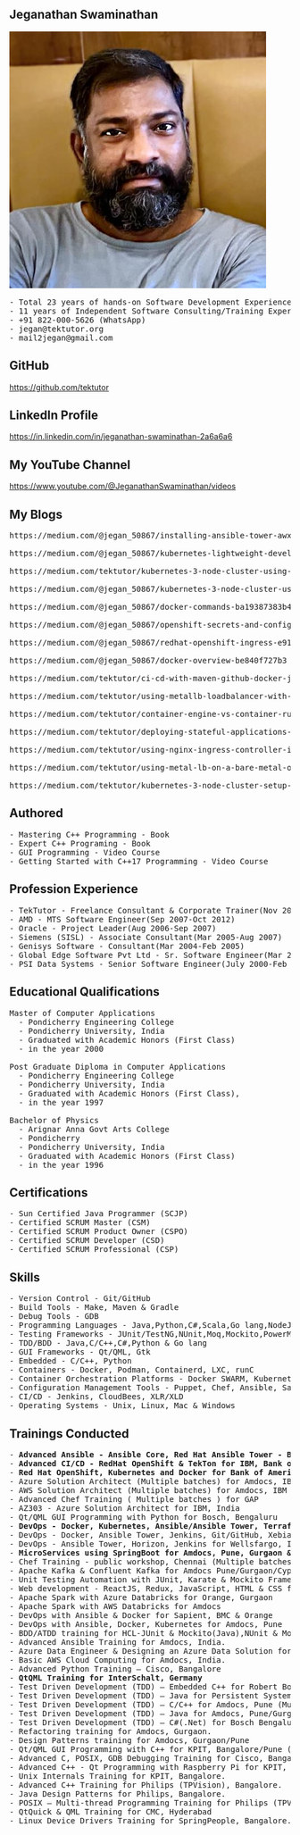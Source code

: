 ## Jeganathan Swaminathan
![Profile photo](profile-photo.jpeg)
<pre>
- Total 23 years of hands-on Software Development Experience 
- 11 years of Independent Software Consulting/Training Experience
- +91 822-000-5626 (WhatsApp) 
- jegan@tektutor.org 
- mail2jegan@gmail.com 
</pre>

## GitHub
https://github.com/tektutor

## LinkedIn Profile
https://in.linkedin.com/in/jeganathan-swaminathan-2a6a6a6 

## My YouTube Channel 
https://www.youtube.com/@JeganathanSwaminathan/videos

## My Blogs
<pre>
https://medium.com/@jegan_50867/installing-ansible-tower-awx-e46d5231357d

https://medium.com/@jegan_50867/kubernetes-lightweight-developer-setup-using-rancher-k3d-a3a94e9b5eb4

https://medium.com/tektutor/kubernetes-3-node-cluster-using-k3s-with-docker-e325cc82fd50

https://medium.com/@jegan_50867/kubernetes-3-node-cluster-using-k3s-d28b2c09e2f7

https://medium.com/@jegan_50867/docker-commands-ba19387383b4

https://medium.com/@jegan_50867/openshift-secrets-and-configmap-223f1815bf8a

https://medium.com/@jegan_50867/redhat-openshift-ingress-e91f27a35773

https://medium.com/@jegan_50867/docker-overview-be840f727b3

https://medium.com/tektutor/ci-cd-with-maven-github-docker-jenkins-aca28c252fec

https://medium.com/tektutor/using-metallb-loadbalancer-with-bare-metal-openshift-onprem-4230944bfa35

https://medium.com/tektutor/container-engine-vs-container-runtime-667a99042f3

https://medium.com/tektutor/deploying-stateful-applications-in-kubernetes-8ffd46920b55

https://medium.com/tektutor/using-nginx-ingress-controller-in-kubernetes-bare-metal-setup-890eb4e7772

https://medium.com/tektutor/using-metal-lb-on-a-bare-metal-onprem-kubernetes-setup-6d036af1d20c

https://medium.com/tektutor/kubernetes-3-node-cluster-setup-50943378be41
</pre>

## Authored
<pre>
- Mastering C++ Programming - Book
- Expert C++ Programing - Book
- GUI Programming - Video Course
- Getting Started with C++17 Programming - Video Course
</pre>

## Profession Experience
<pre>
- TekTutor - Freelance Consultant & Corporate Trainer(Nov 2012-Till date)
- AMD - MTS Software Engineer(Sep 2007-Oct 2012)
- Oracle - Project Leader(Aug 2006-Sep 2007)
- Siemens (SISL) - Associate Consultant(Mar 2005-Aug 2007)
- Genisys Software - Consultant(Mar 2004-Feb 2005)
- Global Edge Software Pvt Ltd - Sr. Software Engineer(Mar 2003-Mar 2004)
- PSI Data Systems - Senior Software Engineer(July 2000-Feb 2003)
</pre>

## Educational Qualifications
<pre>
Master of Computer Applications 
  - Pondicherry Engineering College
  - Pondicherry University, India
  - Graduated with Academic Honors (First Class)
  - in the year 2000 
  
Post Graduate Diploma in Computer Applications 
  - Pondicherry Engineering College
  - Pondicherry University, India
  - Graduated with Academic Honors (First Class), 
  - in the year 1997
  
Bachelor of Physics 
  - Arignar Anna Govt Arts College 
  - Pondicherry
  - Pondicherry University, India
  - Graduated with Academic Honors (First Class) 
  - in the year 1996
</pre>

## Certifications 
<pre>
- Sun Certified Java Programmer (SCJP) 
- Certified SCRUM Master (CSM) 
- Certified SCRUM Product Owner (CSPO) 
- Certified SCRUM Developer (CSD) 
- Certified SCRUM Professional (CSP) 
</pre>

## Skills
<pre>
- Version Control - Git/GitHub
- Build Tools - Make, Maven & Gradle
- Debug Tools - GDB
- Programming Languages - Java,Python,C#,Scala,Go lang,NodeJS,AngularJS,TypeScript,C/C++ & Visual C++(MFC)
- Testing Frameworks - JUnit/TestNG,NUnit,Moq,Mockito,PowerMock,Google Test, Google Mock, Jasmine/Karma & PyTest
- TDD/BDD - Java,C/C++,C#,Python & Go lang
- GUI Frameworks - Qt/QML, Gtk
- Embedded - C/C++, Python
- Containers - Docker, Podman, Containerd, LXC, runC
- Container Orchestration Platforms - Docker SWARM, Kubernetes, Red Hat OpenShift
- Configuration Management Tools - Puppet, Chef, Ansible, Salt/SaltStack
- CI/CD - Jenkins, CloudBees, XLR/XLD
- Operating Systems - Unix, Linux, Mac & Windows
</pre>

## Trainings Conducted
<pre>
- <b>Advanced Ansible - Ansible Core, Red Hat Ansible Tower - Bank Of America, Amdocs, Wellsfargo (Multiple batches)</b>
- <b>Advanced CI/CD - RedHat OpenShift & TekTon for IBM, Bank of America (Multiple batches)</b>
- <b>Red Hat OpenShift, Kubernetes and Docker for Bank of America (Multiple batches)</b>
- Azure Solution Architect (Multiple batches) for Amdocs, IBM
- AWS Solution Architect (Multiple batches) for Amdocs, IBM
- Advanced Chef Training ( Multiple batches ) for GAP 
- AZ303 - Azure Solution Architect for IBM, India 
- Qt/QML GUI Programming with Python for Bosch, Bengaluru
- <b>DevOps - Docker, Kubernetes, Ansible/Ansible Tower, Terraform for IBM, US</b>
- DevOps - Docker, Ansible Tower, Jenkins, Git/GitHub, XebiaLabs XLR & XLD for Bank of America, India 
- DevOps - Ansible Tower, Horizon, Jenkins for Wellsfargo, India 
- <b>MicroServices using SpringBoot for Amdocs, Pune, Gurgaon & Cyprus (Multiple batches)</b>
- Chef Training - public workshop, Chennai (Multiple batches) 
- Apache Kafka & Confluent Kafka for Amdocs Pune/Gurgaon/Cyprus 
- Unit Testing Automation with JUnit, Karate & Mockito Frameworks multiple batches for Amdocs 
- Web development - ReactJS, Redux, JavaScript, HTML & CSS for Amdocs, Pune. Gurgaon, Cyprus (Multiple Batches) 
- Apache Spark with Azure Databricks for Orange, Gurgaon
- Apache Spark with AWS Databricks for Amdocs 
- DevOps with Ansible & Docker for Sapient, BMC & Orange
- DevOps with Ansible, Docker, Kubernetes for Amdocs, Pune
- BDD/ATDD training for HCL-JUnit & Mockito(Java),NUnit & Moq(C#) and Jasmine & Karma (Angular 2.0, NodeJS & MongoDB) 
- Advanced Ansible Training for Amdocs, India. 
- Azure Data Engineer & Designing an Azure Data Solution for Amdocs, India 
- Basic AWS Cloud Computing for Amdocs, India.   
- Advanced Python Training – Cisco, Bangalore 
- <b>QtQML Training for InterSchalt, Germany</b>
- Test Driven Development (TDD) – Embedded C++ for Robert Bosch, Coimbatore
- Test Driven Development (TDD) – Java for Persistent Systems, Pune 
- Test Driven Development (TDD) – C/C++ for Amdocs, Pune (Multiple Batches) 
- Test Driven Development (TDD) – Java for Amdocs, Pune/Gurgaon/Cyprus/Penang (150+ Batches) 
- Test Driven Development (TDD) – C#(.Net) for Bosch Bengaluru
- Refactoring training for Amdocs, Gurgaon. 
- Design Patterns training for Amdocs, Gurgaon/Pune
- Qt/QML GUI Programming with C++ for KPIT, Bangalore/Pune (Multiple batches) 
- Advanced C, POSIX, GDB Debugging Training for Cisco, Bangalore
- Advanced C++ - Qt Programming with Raspberry Pi for KPIT, Bangalore
- Unix Internals Training for KPIT, Bangalore. 
- Advanced C++ Training for Philips (TPVision), Bangalore. 
- Java Design Patterns for Philips, Bangalore. 
- POSIX – Multi-thread Programming Training for Philips (TPVision), Bangalore
- QtQuick & QML Training for CMC, Hyderabad 
- Linux Device Drivers Training for SpringPeople, Bangalore. 
</pre>
